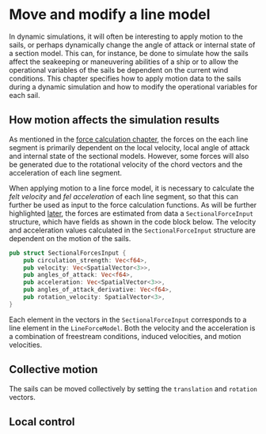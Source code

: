 # Move and modify a line model

In dynamic simulations, it will often be interesting to apply motion to the sails, or perhaps dynamically change the angle of attack or internal state of a section model. This can, for instance, be done to simulate how the sails affect the seakeeping or maneuvering abilities of a ship or to allow the operational variables of the sails be dependent on the current wind conditions. This chapter specifies how to apply motion data to the sails during a dynamic simulation and how to modify the operational variables for each sail.

## How motion affects the simulation results

As mentioned in the [force calculation chapter](force_calculations.md), the forces on the each line segment is primarily dependent on the local velocity, local angle of attack and internal state of the sectional models. However, some forces will also be generated due to the rotational velocity of the chord vectors and the acceleration of each line segment.

When applying motion to a line force model, it is necessary to calculate the *felt velocity* and *fel acceleration* of each line segment, so that this can further be used as input to the force calculation functions. As will be further highlighted [later](force_calculations.md), the forces are estimated from data a `SectionalForceInput` structure, which have fields as shown in the code block below. The velocity and acceleration values calculated in the `SectionalForceInput` structure are dependent on the motion of the sails.

```rust
pub struct SectionalForcesInput {
    pub circulation_strength: Vec<f64>,
    pub velocity: Vec<SpatialVector<3>>,
    pub angles_of_attack: Vec<f64>,
    pub acceleration: Vec<SpatialVector<3>>,
    pub angles_of_attack_derivative: Vec<f64>,
    pub rotation_velocity: SpatialVector<3>,
}
```

Each element in the vectors in the `SectionalForceInput` corresponds to a line element in the `LineForceModel`. Both the velocity and the acceleration is a combination of freestream conditions, induced velocities, and motion velocities.

## Collective motion

The sails can be moved collectively by setting the `translation` and `rotation` vectors.  

## Local control

